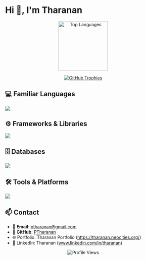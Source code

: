 # Hi 👋, I'm Tharanan

<p align="center">
  <img src="https://github-readme-stats.vercel.app/api/top-langs/?username=PTharanan&layout=compact&theme=dark&cache_seconds=1800&v=1" height="160" alt="Top Languages" />
</p>

<p align="center">
  <a href="https://github.com/ryo-ma/github-profile-trophy">
    <img src="https://trophygh.kolioaris.xyz/?username=PTharanan&show_icons=true&theme=onestar" alt="GitHub Trophies" />
  </a>
</p>

## 💻 Familiar Languages
<a href="https://skillicons.dev">
  <img src="https://skillicons.dev/icons?i=python,c,cs,javascript,typescript,html,css,tailwind" />
</a>

## ⚙️ Frameworks & Libraries
<a href="https://skillicons.dev">
  <img src="https://skillicons.dev/icons?i=angular,django" />
</a>

## 🗄️ Databases
<a href="https://skillicons.dev">
  <img src="https://skillicons.dev/icons?i=mysql" />
</a>

## 🛠️ Tools & Platforms
<a href="https://skillicons.dev">
  <img src="https://skillicons.dev/icons?i=kali,sublime,pycharm,eclipse,visualstudio" />
</a>

## 📫 Contact

- 📧 **Email**: [ptharanan@gmail.com](mailto:ptharanan@gmail.com)
- 🔗 **GitHub**: [PTharanan](https://github.com/PTharanan)
- 🌐 Portfolio: Tharanan Portfolio (https://tharanan.neocities.org/)
- 💼 LinkedIn: Tharanan (www.linkedin.com/in/tharanan)

<div align="center">
  <img src="https://komarev.com/ghpvc/?username=PTharanan&style=flat-square&color=blue" alt="Profile Views" />
</div>













    



      

